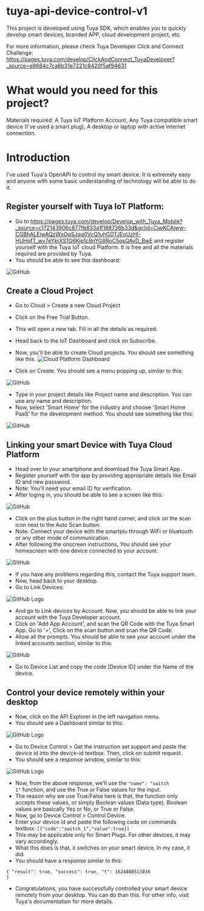 # tuya-api-device-control-v1

This project is developed using Tuya SDK, which enables you to quickly  develop smart devices, branded APP, cloud development project, etc.

For more information, please check Tuya Developer Click and Connect      Challenge: https://pages.tuya.com/develop/ClickAndConnect_TuyaDeveloper?_source=e9684c7ca6b31e7221c8420f5af94631
# What would you need for this project?
Materials required: A Tuya IoT Platform Account, Any Tuya compatible smart device (I've used a smart plug), A desktop or laptop with active internet connection.
# Introduction
I've used Tuya's OpenAPI to control my smart device. It is extremely easy and anyone with some basic understanding of technology will be able to do it.
##  Register yourself with Tuya IoT Platform:
* Go to https://pages.tuya.com/develop/Develop_with_Tuya_Mobile?_source=c172143906c877fb833a1f188736b33d&gclid=CjwKCAjww-CGBhALEiwAQzWxOqSJqq0VcQ1uhGDTJEoUzHI-HUHpfT_wv7eYkrXS1G6Kjp1c8nYG8RoC5qsQAvD_BwE and register yourself with the Tuya IoT cloud Platform. It is free and all the materials required are provided by Tuya.
* You should be able to see this dashboard:

![GitHub](/Tuya-img1.png)

## Create a Cloud Project
* Go to Cloud > Create a new Cloud Project
* Click on the Free Trial Button.
* This will open a new tab. Fill in all the details as required.
* Head back to the IoT Dashboard and click on Subscribe.
* Now, you'll be able to create Cloud projects. You should see something like this.
![Cloud Platform Dashboard](/Tuya-img2.png)

* Click on Create. You should see a menu popping up, similar to this:

![GitHub](/Screenshot.png)

* Type in your project details like Project name and description. You can use any name and description.
* Now, select 'Smart Home' for the industry and choose 'Smart Home PaaS' for the development method. You should see something like this:

![GitHub](/Tuya-img4.png)

## Linking your smart Device with Tuya Cloud Platform
* Head over to your smartphone and download the Tuya Smart App.
* Register yourself with the app by providing appropriate details like Email ID and new password.
* Note: You'll need your email ID for verification.
* After loging in, you should be able to see a screen like this:

![GitHub](/Tuya-img5.png)

* Click on the plus button in the right hand corner, and click on the scan icon next to the Auto Scan button.
* Note: Connect your device with the smartplu through WiFi or bluetooth or any other mode of communication.
* After following the onscreen instructions, You should see your homescreen with one device connected to your account.

![GitHub](/Tuya-img6.png)

* If you have any problems regarding this, contact the Tuya support team.
* Now, head back to your desktop.
* Go to Link Devices:

![GitHub Logo](/Tuya-img7.png)

* And go to Link devices by Account. Now, you should be able to link your account with the Tuya Developer account. 
* Click on 'Add App Account', and scan the QR Code with the Tuya Smart App. Go to '+', Click on the scan button and scan the QR Code.
* Allow all the prompts. You should be able to see your account under the linked accounts section, similar to this:

![GitHub](/Tuya-img8.png)

* Go to Device List and copy the code [Device ID] under the Name of the device.

## Control your device remotely within your desktop
* Now, click on the API Explorer in the left navigation menu.
* You should see a Dashboard similar to this:

![GitHub Logo](/Tuya-img9.png)

* Go to Device Control > Get the instruction set support and paste the device id into the device-id textbox. Then, click on submit request.
* You should see a response window, similar to this:

![GitHub Logo](/Tuya-img10.png)

* Now, from the above response, we'll use the <code>"name": "switch 1"</code> function, and use the True or False values for the input.
* The reason why we use True/False here is that, the function only accepts these values, or simply Boolean values (Data type). Boolean values are basically Yes or No, or True or False.
* Now, go to Device Control > Control Device. 
* Enter your device id and paste the following code on commands textbox:
<code>[{"code":"switch_1","value":true}]</code>
* This may be applicable only for Smart Plugs. For other devices, it may vary accordingly. 
* What this does is that, it switches on your smart device. In my case, it did.
* You should have a response similar to this:

<code>{
  "result": true,
  "success": true,
  "t": 1624808513836
}</code>

* Congratulations, you have successfully controlled your smart device remotely from your desktop. You can do than this. For other info, visit Tuya's documentation for more details.







